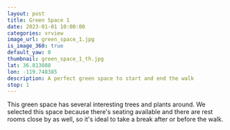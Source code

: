```yaml
---
layout: post
title: Green Space 1
date: 2023-01-01 10:00:00
categories: vrview
image_url: green_space_1.jpg
is_image_360: true
default_yaw: 0
thumbnail: green_space_1_th.jpg
lat: 36.813088
lon: -119.748385
description: A perfect green space to start and end the walk
stop: 1
---
```

This green space has several interesting trees and plants around. We selected this space because there's seating available and there are rest rooms close by as well, so it's ideal to take a break after or before the walk.

